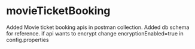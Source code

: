 # movieTicketBooking
Added Movie ticket booking apis in postman collection.
Added db schema for reference.
if api wants to encrypt change encryptionEnabled=true in config.properties
